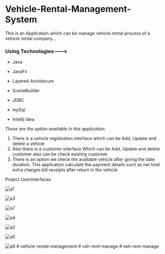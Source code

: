 
# Vehicle-Rental-Management-System

This is an Application which can be manage vehicle rental process of a vehicle rental company...


### Using Technologies--->

* Java

* JavaFx

* Layered Architecure

* SceneBuilder

* JDBC

* mySql

* Intellij Idea


*These are the option available in this application.*

1. There is a vehicle registration interface which can be Add, Update and delete a vehicle 
1. Also there is a customer interface 
Which can be Add, Update and delete customer also can be check existing customer.
1. There is an option we check the available vehicle after giving the date duration.
This application calculate the payment details such as net total extra charges bill receipts after return in the vehicle

Project UserInterfaces

![a1](https://user-images.githubusercontent.com/46773105/53080139-0626ae00-351e-11e9-82a5-3c16e2569815.png)

![a3](https://user-images.githubusercontent.com/46773105/53080160-12127000-351e-11e9-84d8-7565ae96ba3c.png)

![a7](https://user-images.githubusercontent.com/46773105/53080419-a4b30f00-351e-11e9-8f91-a3a86acbe933.png)

![a4](https://user-images.githubusercontent.com/46773105/53080165-176fba80-351e-11e9-8deb-f888066985ed.png)

![a2](https://user-images.githubusercontent.com/46773105/53080179-1c346e80-351e-11e9-8235-91eacb7c3f6d.png)

![a5](https://user-images.githubusercontent.com/46773105/53080188-20f92280-351e-11e9-90d4-647f93f663ff.png)

![a6](https://user-images.githubusercontent.com/46773105/53080207-25bdd680-351e-11e9-8097-a3cf6cb4ab10.png)
#   v e h i c l e - r e n t a l - m a n a g e m e n t 
 
 #   v e h - r e n t - m a n a g e 
 
 #   v e h - r e n t - m a n a g e 
 
 

